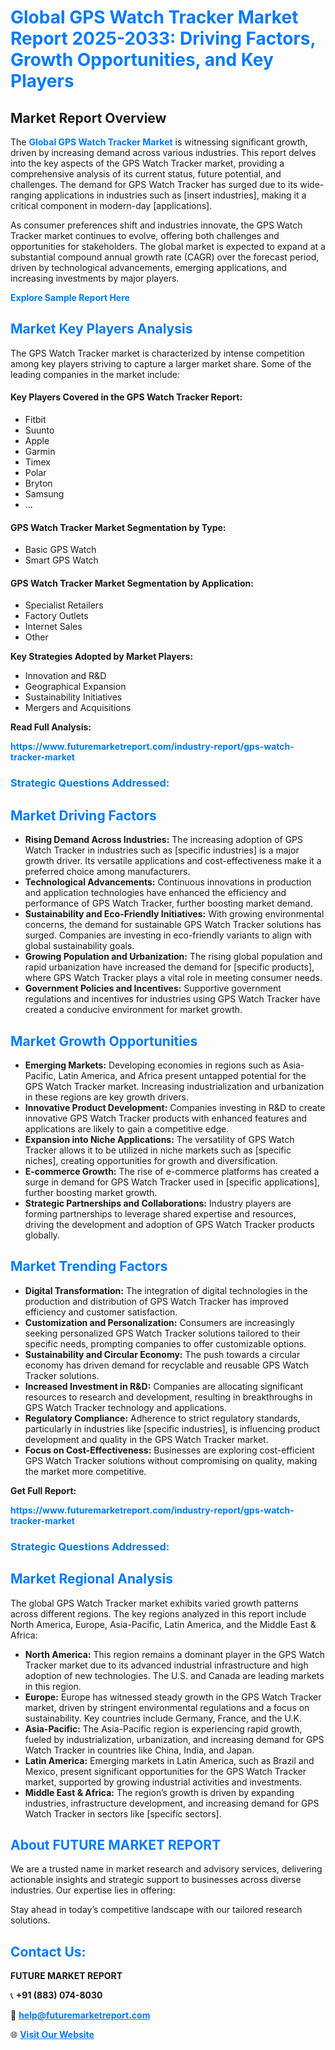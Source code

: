 <h1 style="color: #007BFF;">Global GPS Watch Tracker Market Report 2025-2033: Driving Factors, Growth Opportunities, and Key Players</h1>

<section id="overview">
<h2>Market Report Overview</h2>
<p>The <a href="https://www.futuremarketreport.com/industry-report/gps-watch-tracker-market" style="color: #007BFF; text-decoration: none;"><strong>Global GPS Watch Tracker Market</strong></a> is witnessing significant growth, driven by increasing demand across various industries. This report delves into the key aspects of the GPS Watch Tracker market, providing a comprehensive analysis of its current status, future potential, and challenges. The demand for GPS Watch Tracker has surged due to its wide-ranging applications in industries such as [insert industries], making it a critical component in modern-day [applications].</p>
<p>As consumer preferences shift and industries innovate, the GPS Watch Tracker market continues to evolve, offering both challenges and opportunities for stakeholders. The global market is expected to expand at a substantial compound annual growth rate (CAGR) over the forecast period, driven by technological advancements, emerging applications, and increasing investments by major players.</p>
</section>

<section id="overview">
<p><a href="https://www.futuremarketreport.com/request-sample/reportId=107642" style="color: #007BFF; text-decoration: none;"><strong>Explore Sample Report Here</strong></a></p>
</section>

<section id="key-players">
<h2 style="color: #007BFF;">Market Key Players Analysis</h2>
<p>The GPS Watch Tracker market is characterized by intense competition among key players striving to capture a larger market share. Some of the leading companies in the market include:</p>
<h4>Key Players Covered in the GPS Watch Tracker Report:</h4>
<ul><li>Fitbit</li><li>Suunto</li><li>Apple</li><li>Garmin</li><li>Timex</li><li>Polar</li><li>Bryton</li><li>Samsung</li><li>...</li></ul>
<h4>GPS Watch Tracker Market Segmentation by Type:</h4>
<ul><li>Basic GPS Watch</li><li>Smart GPS Watch</li></ul>

<h4>GPS Watch Tracker Market Segmentation by Application:</h4>
<ul><li>Specialist Retailers</li><li>Factory Outlets</li><li>Internet Sales</li><li>Other</li></ul>
<p><strong>Key Strategies Adopted by Market Players:</strong></p>
<ul>
<li>Innovation and R&D</li>
<li>Geographical Expansion</li>
<li>Sustainability Initiatives</li>
<li>Mergers and Acquisitions</li>
</ul>
</section>

<section>
<p><strong>Read Full Analysis: </strong></p><a href="https://www.futuremarketreport.com/industry-report/gps-watch-tracker-market" style="color: #007BFF; text-decoration: none;"><strong>https://www.futuremarketreport.com/industry-report/gps-watch-tracker-market</strong></a>
<h3 style="color: #007BFF;">Strategic Questions Addressed:</h3>
</section>

<section id="driving-factors">
<h2 style="color: #007BFF;">Market Driving Factors</h2>
<ul>
<li><strong>Rising Demand Across Industries:</strong> The increasing adoption of GPS Watch Tracker in industries such as [specific industries] is a major growth driver. Its versatile applications and cost-effectiveness make it a preferred choice among manufacturers.</li>
<li><strong>Technological Advancements:</strong> Continuous innovations in production and application technologies have enhanced the efficiency and performance of GPS Watch Tracker, further boosting market demand.</li>
<li><strong>Sustainability and Eco-Friendly Initiatives:</strong> With growing environmental concerns, the demand for sustainable GPS Watch Tracker solutions has surged. Companies are investing in eco-friendly variants to align with global sustainability goals.</li>
<li><strong>Growing Population and Urbanization:</strong> The rising global population and rapid urbanization have increased the demand for [specific products], where GPS Watch Tracker plays a vital role in meeting consumer needs.</li>
<li><strong>Government Policies and Incentives:</strong> Supportive government regulations and incentives for industries using GPS Watch Tracker have created a conducive environment for market growth.</li>
</ul>
</section>

<section id="growth-opportunities">
<h2 style="color: #007BFF;">Market Growth Opportunities</h2>
<ul>
<li><strong>Emerging Markets:</strong> Developing economies in regions such as Asia-Pacific, Latin America, and Africa present untapped potential for the GPS Watch Tracker market. Increasing industrialization and urbanization in these regions are key growth drivers.</li>
<li><strong>Innovative Product Development:</strong> Companies investing in R&D to create innovative GPS Watch Tracker products with enhanced features and applications are likely to gain a competitive edge.</li>
<li><strong>Expansion into Niche Applications:</strong> The versatility of GPS Watch Tracker allows it to be utilized in niche markets such as [specific niches], creating opportunities for growth and diversification.</li>
<li><strong>E-commerce Growth:</strong> The rise of e-commerce platforms has created a surge in demand for GPS Watch Tracker used in [specific applications], further boosting market growth.</li>
<li><strong>Strategic Partnerships and Collaborations:</strong> Industry players are forming partnerships to leverage shared expertise and resources, driving the development and adoption of GPS Watch Tracker products globally.</li>
</ul>
</section>

<section id="trending-factors">
<h2 style="color: #007BFF;">Market Trending Factors</h2>
<ul>
<li><strong>Digital Transformation:</strong> The integration of digital technologies in the production and distribution of GPS Watch Tracker has improved efficiency and customer satisfaction.</li>
<li><strong>Customization and Personalization:</strong> Consumers are increasingly seeking personalized GPS Watch Tracker solutions tailored to their specific needs, prompting companies to offer customizable options.</li>
<li><strong>Sustainability and Circular Economy:</strong> The push towards a circular economy has driven demand for recyclable and reusable GPS Watch Tracker solutions.</li>
<li><strong>Increased Investment in R&D:</strong> Companies are allocating significant resources to research and development, resulting in breakthroughs in GPS Watch Tracker technology and applications.</li>
<li><strong>Regulatory Compliance:</strong> Adherence to strict regulatory standards, particularly in industries like [specific industries], is influencing product development and quality in the GPS Watch Tracker market.</li>
<li><strong>Focus on Cost-Effectiveness:</strong> Businesses are exploring cost-efficient GPS Watch Tracker solutions without compromising on quality, making the market more competitive.</li>
</ul>
</section>

<section>
<p><strong>Get Full Report: </strong></p><a href="https://www.futuremarketreport.com/industry-report/gps-watch-tracker-market" style="color: #007BFF; text-decoration: none;"><strong>https://www.futuremarketreport.com/industry-report/gps-watch-tracker-market</strong></a>
<h3 style="color: #007BFF;">Strategic Questions Addressed:</h3>
</section>


<section id="regional-analysis">
<h2 style="color: #007BFF;">Market Regional Analysis</h2>
<p>The global GPS Watch Tracker market exhibits varied growth patterns across different regions. The key regions analyzed in this report include North America, Europe, Asia-Pacific, Latin America, and the Middle East & Africa:</p>
<ul>
<li><strong>North America:</strong> This region remains a dominant player in the GPS Watch Tracker market due to its advanced industrial infrastructure and high adoption of new technologies. The U.S. and Canada are leading markets in this region.</li>
<li><strong>Europe:</strong> Europe has witnessed steady growth in the GPS Watch Tracker market, driven by stringent environmental regulations and a focus on sustainability. Key countries include Germany, France, and the U.K.</li>
<li><strong>Asia-Pacific:</strong> The Asia-Pacific region is experiencing rapid growth, fueled by industrialization, urbanization, and increasing demand for GPS Watch Tracker in countries like China, India, and Japan.</li>
<li><strong>Latin America:</strong> Emerging markets in Latin America, such as Brazil and Mexico, present significant opportunities for the GPS Watch Tracker market, supported by growing industrial activities and investments.</li>
<li><strong>Middle East & Africa:</strong> The region’s growth is driven by expanding industries, infrastructure development, and increasing demand for GPS Watch Tracker in sectors like [specific sectors].</li>
</ul>
</section>

<footer>
<h2 style="color: #007BFF;">About FUTURE MARKET REPORT</h2>
<p>We are a trusted name in market research and advisory services, delivering actionable insights and strategic support to businesses across diverse industries. Our expertise lies in offering:</p>

<p>Stay ahead in today’s competitive landscape with our tailored research solutions.</p>

<h2 style="color: #007BFF;">Contact Us:</h2>
<p><strong>FUTURE MARKET REPORT</strong></p>
<p>📞 <strong>+91 (883) 074-8030</strong></p>
<p>📧 <strong><a href="mailto:help@futuremarketreport.com" style="color: #007BFF;">help@futuremarketreport.com</a></strong></p>
<p>🌐 <strong><a href="https://www.futuremarketreport.com/" style="color: #007BFF;">Visit Our Website</a></strong></p>
</footer>